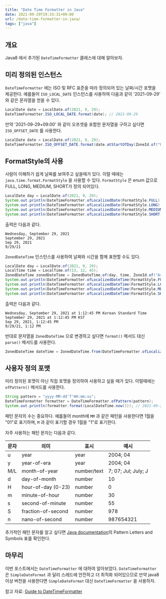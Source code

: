 ```yaml
---
title: "Date Time Formatter in Java"
date: 2021-09-29T19:33:31+09:00
url: /date-time-formatter-in-java/
tags: ["java"]
---
```


## 개요

Java8 에서 추가된 `DateTimeFormatter` 클래스에 대해 알아보자.

## 미리 정의된 인스턴스

`DateTimeFormatter` 에는 ISO 및 RFC 표준을 따라 정의되어 있는 날짜/시간 포맷을 제공한다. 예를들어 `ISO_LOCAL_DATE` 인스턴스를 사용하여 다음과 같이 '2021-09-29' 와 같은 문자열을 얻을 수 있다.

```java
LocalDate date = LocalDate.of(2021, 9, 29);
DateTimeFormatter.ISO_LOCAL_DATE.format(date); // 2021-09-29
```

만약 '2021-09-29+09:00' 와 같이 오프셋을 포함한 문자열을 구하고 싶다면 `ISO_OFFSET_DATE` 를 사용한다.

```java
LocalDate date = LocalDate.of(2021, 9, 29);
DateTimeFormatter.ISO_OFFSET_DATE.format(date.atStartOfDay(ZoneId.of("UTC+9"))); // 2021-09-29+09:00
```

## FormatStyle의 사용

사람이 이해하기 쉽게 날짜를 보여주고 싶을때가 있다. 이럴 때에는 `java.time.format.FormatStyle` 을 사용할 수 있다. `FormatStyle` 은 enum 값으로 FULL, LONG, MEDIUM, SHORT가 정의 되어있다.

```java
LocalDate day = LocalDate.of(2021, 9, 29);
System.out.println(DateTimeFormatter.ofLocalizedDate(FormatStyle.FULL).format(day));
System.out.println(DateTimeFormatter.ofLocalizedDate(FormatStyle.LONG).format(day));
System.out.println(DateTimeFormatter.ofLocalizedDate(FormatStyle.MEDIUM).format(day));
System.out.println(DateTimeFormatter.ofLocalizedDate(FormatStyle.SHORT).format(day));
```

출력은 다음과 같다.

```
Wednesday, September 29, 2021
September 29, 2021
Sep 29, 2021
9/29/21
```

`ZonedDateTime` 인스턴스를 사용하여 날짜와 시간을 함께 표현할 수도 있다.

```java
LocalDate day = LocalDate.of(2021, 9, 29);
LocalTime time = LocalTime.of(13, 12, 45);
ZonedDateTime zonedDateTime = ZonedDateTime.of(day, time, ZoneId.of("Asia/Seoul"));
System.out.println(DateTimeFormatter.ofLocalizedDateTime(FormatStyle.FULL).format(zonedDateTime));
System.out.println(DateTimeFormatter.ofLocalizedDateTime(FormatStyle.LONG).format(zonedDateTime));
System.out.println(DateTimeFormatter.ofLocalizedDateTime(FormatStyle.MEDIUM).format(zonedDateTime));
System.out.println(DateTimeFormatter.ofLocalizedDateTime(FormatStyle.SHORT).format(zonedDateTime));
```

출력은 다음과 같다.

```
Wednesday, September 29, 2021 at 1:12:45 PM Korean Standard Time
September 29, 2021 at 1:12:45 PM KST
Sep 29, 2021, 1:12:45 PM
9/29/21, 1:12 PM
```

반대로 문자열을 `ZonedDateTime` 으로 변경하고 싶다면 `format()` 메서드 대신 `parse()` 메서드를 사용한다.

```java
ZonedDateTime dateTime = ZonedDateTime.from(DateTimeFormatter.ofLocalizedDateTime(FormatStyle.FULL).parse("Wednesday, September 29, 2021 at 1:12:45 PM Korean Standard Time"));
```

## 사용자 정의 포맷

미리 정의된 포맷이 아닌 직접 포맷을 정의하여 사용하고 싶을 때가 있다. 이럴때에는 `ofPattern()` 메서드를 사용한다.

```java
String pattern = "yyyy-MM-dd'T'HH:mm:ss";
DateTimeFormatter formatter = DateTimeFormatter.ofPattern(pattern);
System.out.println(formatter.format(LocalDateTime.now())); // 2021-09-29T12:26:18
```

패턴 문자의 수는 중요하다. 예를들어 month에 `MM` 과 같은 패턴을 사용한다면 1월을 "01"로 표기하며, `M` 과 같이 표기할 경우 1월을 "1"로 표기한다.

자주 사용하는 패턴 문자는 다음과 같다.

| 문자 | 의미 | 표시 | 예시 |
| --- | --- | --- | --- |
| u | year | year | 2004; 04 |
| y | year-of-era | year | 2004; 04 |
| M/L | month-of-year | number/text | 7; 07; Jul; July; J |
| d | day-of-month | number | 10 |
| H | hour-of-day (0-23) | number | 0 |
| m | minute-of-hour | number | 30 |
| s | second-of-minute | number | 55 |
| S | fraction-of-second | number | 978 |
| n | nano-of-second | number | 987654321 |

추가적인 패턴 문자를 알고 싶다면 [Java documentation](https://docs.oracle.com/en/java/javase/11/docs/api/java.base/java/time/format/DateTimeFormatter.html)의 Pattern Letters and Symbols 표를 확인한다.

## 마무리

이번 포스트에서는 `DateTimeFormatter` 에 대하여 알아보았다. `DateTimeFormatter` 은 `SimpleDateFormat` 과 달리 스레드에 안전하고 더 최적화 되어있으므로 만약 java8 이상 버전을 사용한다면 `SimpleDateFormat` 대신 `DateTimeFormatter` 을 사용하자.

참고 자료: [Guide to DateTimeFormatter](https://www.baeldung.com/java-datetimeformatter)
